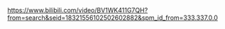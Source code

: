 https://www.bilibili.com/video/BV1WK411G7QH?from=search&seid=18321556102502602882&spm_id_from=333.337.0.0